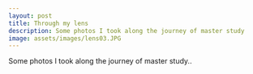 ```yaml
---
layout: post
title: Through my lens
description: Some photos I took along the journey of master study
image: assets/images/lens03.JPG
---
```

<!-- Main -->
<div id="main">

<!-- One -->
<section id="one">
	<div class="inner">
        <p>Some photos I took along the journey of master study..</p>
		<!-- <header class="major">
			<h2>Through my lens</h2>
		</header> -->
		<div class="box alt">
			<div class="row 50% uniform">
				<div class="4u"><span class="image fit"><img src="{% link assets/images/lens01.JPG %}" alt="" /></span></div>
				<div class="4u"><span class="image fit"><img src="{% link assets/images/lens02.JPG %}" alt="" /></span></div>
				<div class="4u$"><span class="image fit"><img src="{% link assets/images/lens03.JPG %}" alt="" /></span></div>
				<!-- Break -->
				<div class="4u"><span class="image fit"><img src="{% link assets/images/lens04.JPG %}" alt="" /></span></div>
				<div class="4u"><span class="image fit"><img src="{% link assets/images/lens05.JPG %}" alt="" /></span></div>
				<div class="4u$"><span class="image fit"><img src="{% link assets/images/lens06.JPG %}" alt="" /></span></div>
				<!-- Break -->
				<div class="4u"><span class="image fit"><img src="{% link assets/images/lens07.JPG %}" alt="" /></span></div>
				<div class="4u"><span class="image fit"><img src="{% link assets/images/lens08.JPG %}" alt="" /></span></div>
				<div class="4u$"><span class="image fit"><img src="{% link assets/images/lens09.JPG %}" alt="" /></span></div>
			</div>
		</div>
	</div>
</section>